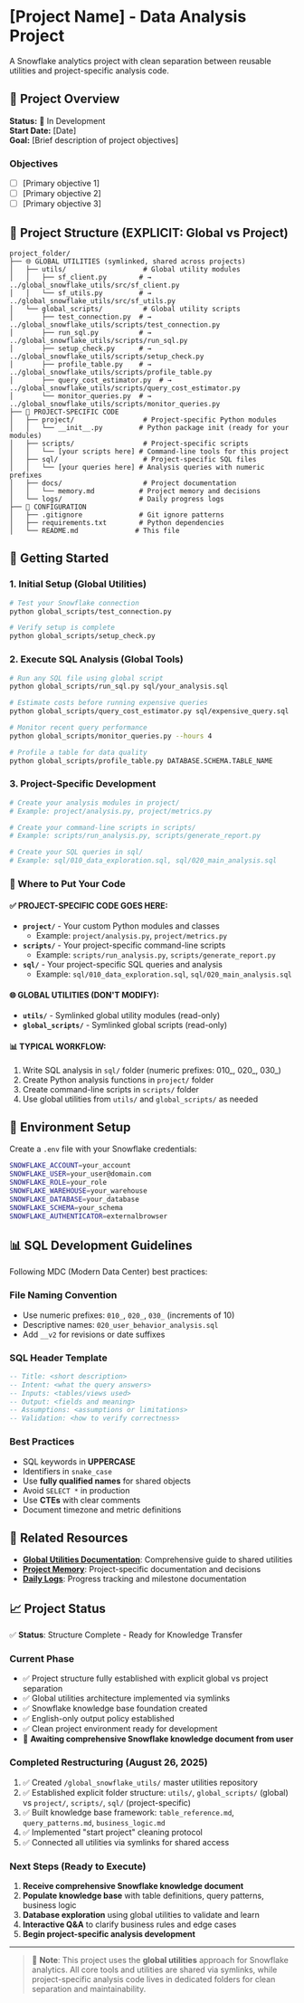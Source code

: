 # [Project Name] - Data Analysis Project

A Snowflake analytics project with clean separation between reusable utilities and project-specific analysis code.

## 🎯 Project Overview

**Status:** 🚧 In Development  
**Start Date:** [Date]  
**Goal:** [Brief description of project objectives]

### Objectives
- [ ] [Primary objective 1]
- [ ] [Primary objective 2]  
- [ ] [Primary objective 3]

## 📁 Project Structure (EXPLICIT: Global vs Project)

```
project_folder/
├── 🌐 GLOBAL UTILITIES (symlinked, shared across projects)
│   ├── utils/                   # Global utility modules
│   │   ├── sf_client.py        # → ../global_snowflake_utils/src/sf_client.py
│   │   └── sf_utils.py         # → ../global_snowflake_utils/src/sf_utils.py
│   └── global_scripts/          # Global utility scripts
│       ├── test_connection.py  # → ../global_snowflake_utils/scripts/test_connection.py
│       ├── run_sql.py          # → ../global_snowflake_utils/scripts/run_sql.py
│       ├── setup_check.py      # → ../global_snowflake_utils/scripts/setup_check.py
│       ├── profile_table.py    # → ../global_snowflake_utils/scripts/profile_table.py
│       ├── query_cost_estimator.py  # → ../global_snowflake_utils/scripts/query_cost_estimator.py
│       └── monitor_queries.py  # → ../global_snowflake_utils/scripts/monitor_queries.py
├── 🎯 PROJECT-SPECIFIC CODE
│   ├── project/                 # Project-specific Python modules
│   │   └── __init__.py         # Python package init (ready for your modules)
│   ├── scripts/                 # Project-specific scripts
│   │   └── [your scripts here] # Command-line tools for this project
│   ├── sql/                     # Project-specific SQL files
│   │   └── [your queries here] # Analysis queries with numeric prefixes
│   ├── docs/                    # Project documentation
│   │   └── memory.md           # Project memory and decisions
│   └── logs/                   # Daily progress logs
├── 📄 CONFIGURATION
│   ├── .gitignore              # Git ignore patterns
│   ├── requirements.txt        # Python dependencies
│   └── README.md              # This file
```

## 🚀 Getting Started

### 1. Initial Setup (Global Utilities)
```bash
# Test your Snowflake connection
python global_scripts/test_connection.py

# Verify setup is complete
python global_scripts/setup_check.py
```

### 2. Execute SQL Analysis (Global Tools)
```bash
# Run any SQL file using global script
python global_scripts/run_sql.py sql/your_analysis.sql

# Estimate costs before running expensive queries
python global_scripts/query_cost_estimator.py sql/expensive_query.sql

# Monitor recent query performance
python global_scripts/monitor_queries.py --hours 4

# Profile a table for data quality
python global_scripts/profile_table.py DATABASE.SCHEMA.TABLE_NAME
```

### 3. Project-Specific Development
```bash
# Create your analysis modules in project/
# Example: project/analysis.py, project/metrics.py

# Create your command-line scripts in scripts/
# Example: scripts/run_analysis.py, scripts/generate_report.py

# Create your SQL queries in sql/
# Example: sql/010_data_exploration.sql, sql/020_main_analysis.sql
```

### 📝 Where to Put Your Code

#### ✅ PROJECT-SPECIFIC CODE GOES HERE:
- **`project/`** - Your custom Python modules and classes
  - Example: `project/analysis.py`, `project/metrics.py`
- **`scripts/`** - Your project-specific command-line scripts  
  - Example: `scripts/run_analysis.py`, `scripts/generate_report.py`
- **`sql/`** - Your project-specific SQL queries and analysis
  - Example: `sql/010_data_exploration.sql`, `sql/020_main_analysis.sql`

#### 🌐 GLOBAL UTILITIES (DON'T MODIFY):
- **`utils/`** - Symlinked global utility modules (read-only)
- **`global_scripts/`** - Symlinked global scripts (read-only)

#### 📊 TYPICAL WORKFLOW:
1. Write SQL analysis in `sql/` folder (numeric prefixes: 010_, 020_, 030_)
2. Create Python analysis functions in `project/` folder  
3. Create command-line scripts in `scripts/` folder
4. Use global utilities from `utils/` and `global_scripts/` as needed

## 🔧 Environment Setup

Create a `.env` file with your Snowflake credentials:
```bash
SNOWFLAKE_ACCOUNT=your_account
SNOWFLAKE_USER=your_user@domain.com
SNOWFLAKE_ROLE=your_role
SNOWFLAKE_WAREHOUSE=your_warehouse
SNOWFLAKE_DATABASE=your_database
SNOWFLAKE_SCHEMA=your_schema
SNOWFLAKE_AUTHENTICATOR=externalbrowser
```

## 📊 SQL Development Guidelines

Following MDC (Modern Data Center) best practices:

### File Naming Convention
- Use numeric prefixes: `010_`, `020_`, `030_` (increments of 10)
- Descriptive names: `020_user_behavior_analysis.sql`
- Add `__v2` for revisions or date suffixes

### SQL Header Template
```sql
-- Title: <short description>
-- Intent: <what the query answers>
-- Inputs: <tables/views used>
-- Output: <fields and meaning>
-- Assumptions: <assumptions or limitations>
-- Validation: <how to verify correctness>
```

### Best Practices
- SQL keywords in **UPPERCASE**
- Identifiers in `snake_case`
- Use **fully qualified names** for shared objects
- Avoid `SELECT *` in production
- Use **CTEs** with clear comments
- Document timezone and metric definitions

## 🔗 Related Resources

- **[Global Utilities Documentation](../global_snowflake_utils/README.md)**: Comprehensive guide to shared utilities
- **[Project Memory](docs/memory.md)**: Project-specific documentation and decisions
- **[Daily Logs](logs/)**: Progress tracking and milestone documentation

## 📈 Project Status

✅ **Status**: Structure Complete - Ready for Knowledge Transfer

### Current Phase
- ✅ Project structure fully established with explicit global vs project separation
- ✅ Global utilities architecture implemented via symlinks
- ✅ Snowflake knowledge base foundation created
- ✅ English-only output policy established
- ✅ Clean project environment ready for development
- 🔄 **Awaiting comprehensive Snowflake knowledge document from user**

### Completed Restructuring (August 26, 2025)
1. ✅ Created `/global_snowflake_utils/` master utilities repository
2. ✅ Established explicit folder structure: `utils/`, `global_scripts/` (global) vs `project/`, `scripts/`, `sql/` (project-specific)
3. ✅ Built knowledge base framework: `table_reference.md`, `query_patterns.md`, `business_logic.md`
4. ✅ Implemented "start project" cleaning protocol
5. ✅ Connected all utilities via symlinks for shared access

### Next Steps (Ready to Execute)
1. **Receive comprehensive Snowflake knowledge document**
2. **Populate knowledge base** with table definitions, query patterns, business logic
3. **Database exploration** using global utilities to validate and learn
4. **Interactive Q&A** to clarify business rules and edge cases
5. **Begin project-specific analysis development**

---

> 📝 **Note**: This project uses the **global utilities** approach for Snowflake analytics. All core tools and utilities are shared via symlinks, while project-specific analysis code lives in dedicated folders for clean separation and maintainability.